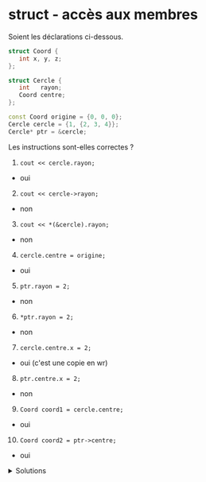 # struct - accès aux membres
Soient les déclarations ci-dessous.

~~~cpp
struct Coord {
   int x, y, z;
};

struct Cercle {
   int   rayon;
   Coord centre;
};

const Coord origine = {0, 0, 0};
Cercle cercle = {1, {2, 3, 4}};
Cercle* ptr = &cercle;
~~~

Les instructions sont-elles correctes ?

1. `cout << cercle.rayon;`
- oui
2. `cout << cercle->rayon;`
- non
3. `cout << *(&cercle).rayon;`
- non
4. `cercle.centre = origine;`
- oui
5. `ptr.rayon = 2;`
- non
6. `*ptr.rayon = 2;`
- non
7. `cercle.centre.x = 2;`
- oui (c'est une copie en wr)
8. `ptr.centre.x = 2;`
- non
9. `Coord coord1 = cercle.centre;`
- oui
10. `Coord coord2 = ptr->centre;`
- oui























<details>
<summary>Solutions</summary>

| no | Réponse   | Commentaire                                                                                                         |
|--- |---        |---                                                                                                                  |
| 1  | correct   | affiche le rayon => 1                                                                                               |
| 2  | faux      | remplacer l'opérateur `->` par un `.`                                                                               |
| 3  | faux      | selon la priorité des opérateurs, `.` est fait avant le `*`                                                         |
| 4  | correct   | le membre `centre` est affectée par les valeurs de `origine`                                                        |
| 5  | faux      | `ptr` n'a pas de membre, il faut d'abord le déréférencer</br>`(*ptr).rayon = 2;` ou `ptr->rayon = 2;`               |
| 6  | faux      | l'opérateur `.` est trop prioritaire</br>`(*ptr).rayon = 2;` ou `ptr->rayon = 2;`                                   |
| 7  | correct   | `cercle.centre` pour descendre dans `Coord` puis `.x` pour accéder au membre `x`.                                     |
| 8  | faux      | il faut déréférencer le `ptr`puis descendre dans la structure</br>`(*ptr).centre.x` ou `ptr->centre.x;`               |
| 9  | correct   | `cercle.centre` est utilisée pour initialiser `coord1`                                                               |
| 10 | correct   | `cercle.centre` pointée par `ptr` est utilisée pour initialiser `coord2`                                             |

</details>
